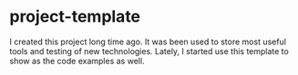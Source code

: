 # project-template

I created this project long time ago. It was been used to store most useful tools and testing of new technologies. 
Lately, I started use this template to show as the code examples as well.
